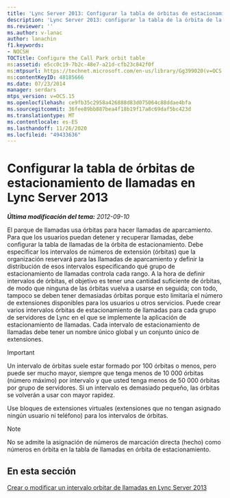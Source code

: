 ```yaml
---
title: 'Lync Server 2013: Configurar la tabla de órbitas de estacionamiento de llamadas'
description: 'Lync Server 2013: configurar la tabla de la órbita de la llamada.'
ms.reviewer: ''
ms.author: v-lanac
author: lanachin
f1.keywords:
- NOCSH
TOCTitle: Configure the Call Park orbit table
ms:assetid: e5cc0c19-7b2c-48e7-a21d-cfb23c842f0f
ms:mtpsurl: https://technet.microsoft.com/en-us/library/Gg399020(v=OCS.15)
ms:contentKeyID: 48185666
ms.date: 07/23/2014
manager: serdars
mtps_version: v=OCS.15
ms.openlocfilehash: ce9fb35c2958a426888d83d075064c88ddae4bfa
ms.sourcegitcommit: 36fee89bb887bea4f18b19f17a8c69daf5bc423d
ms.translationtype: MT
ms.contentlocale: es-ES
ms.lasthandoff: 11/26/2020
ms.locfileid: "49433636"
---
```

# <a name="configure-the-call-park-orbit-table-in-lync-server-2013"></a>Configurar la tabla de órbitas de estacionamiento de llamadas en Lync Server 2013

<div data-xmlns="http://www.w3.org/1999/xhtml">

<div class="topic" data-xmlns="http://www.w3.org/1999/xhtml" data-msxsl="urn:schemas-microsoft-com:xslt" data-cs="https://msdn.microsoft.com/">

<div data-asp="https://msdn2.microsoft.com/asp">



</div>

<div id="mainSection">

<div id="mainBody">

<span> </span>

_**Última modificación del tema:** 2012-09-10_

El parque de llamadas usa órbitas para hacer llamadas de aparcamiento. Para que los usuarios puedan detener y recuperar llamadas, debe configurar la tabla de llamadas de la órbita de estacionamiento. Debe especificar los intervalos de números de extensión (órbitas) que la organización reservará para las llamadas de aparcamiento y definir la distribución de esos intervalos especificando qué grupo de estacionamiento de llamadas controla cada rango. A la hora de definir intervalos de órbitas, el objetivo es tener una cantidad suficiente de órbitas, de modo que ninguna de las órbitas vuelva a usarse en seguida; con todo, tampoco se deben tener demasiadas órbitas porque esto limitaría el número de extensiones disponibles para los usuarios u otros servicios. Puede crear varios intervalos órbitas de estacionamiento de llamadas para cada grupo de servidores de Lync en el que se implemente la aplicación de estacionamiento de llamadas. Cada intervalo de estacionamiento de llamadas debe tener un nombre único global y un conjunto único de extensiones.

<div>


> [!IMPORTANT]  
> Un intervalo de órbitas suele estar formado por 100 órbitas o menos, pero puede ser mucho mayor, siempre que tenga menos de 10 000 órbitas (número máximo) por intervalo y que usted tenga menos de 50 000 órbitas por grupo de servidores. Si un intervalo es demasiado pequeño, las órbitas se volverán a usar con mayor rapidez.



</div>

Use bloques de extensiones virtuales (extensiones que no tengan asignado ningún usuario ni teléfono) para los intervalos de órbitas.

<div>


> [!NOTE]  
> No se admite la asignación de números de marcación directa (hecho) como números en órbita en la tabla de llamadas en órbita de estacionamiento.



</div>

<div>

## <a name="in-this-section"></a>En esta sección

[Crear o modificar un intervalo orbitar de llamadas en Lync Server 2013](lync-server-2013-create-or-modify-a-call-park-orbit-range.md)

</div>

</div>

<span> </span>

</div>

</div>

</div>

